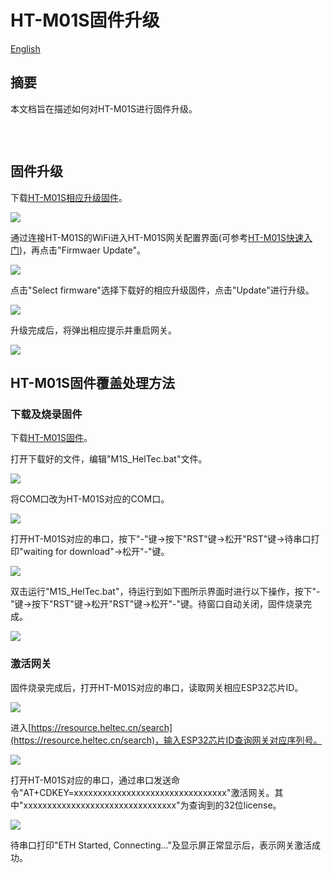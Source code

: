 # HT-M01S固件升级
[English](https://heltec-automation-docs.readthedocs.io/en/latest/gateway/ht-m01s/update_firmware.html)

## 摘要

本文档旨在描述如何对HT-M01S进行固件升级。

```Tip:: 由于V1.2版本固件新增了HT-M01S支持频段，所以当V1.1及以下版本升级到V1.2及以上版本后，HT-M01S在网页配置界面中会出现频段显示错误的现象，但并不影响正常使用，此时频段以串口打印和屏幕显示为准。解决方法可参考下文"HT-M01S固件覆盖处理方法”。

```

&nbsp;

## 固件升级

下载[HT-M01S相应升级固件](https://resource.heltec.cn/download/HT-M01S/firmware)。

![](img/update_firmware/01.png)

通过连接HT-M01S的WiFi进入HT-M01S网关配置界面(可参考[HT-M01S快速入门](https://heltec-automation.readthedocs.io/zh_CN/latest/gateway/ht-m01s/quick_start.html))，再点击"Firmwaer Update"。

![](img/update_firmware/02.png)

点击"Select firmware"选择下载好的相应升级固件，点击"Update"进行升级。

![](img/update_firmware/03.png)

升级完成后，将弹出相应提示并重启网关。

![](img/update_firmware/04.png)

## HT-M01S固件覆盖处理方法

### 下载及烧录固件

下载[HT-M01S固件](https://resource.heltec.cn/download/HT-M01S/firmware/M01S_firmware_V1.2.zip)。

打开下载好的文件，编辑"M1S_HelTec.bat"文件。

![](img/update_firmware/05.png)

将COM口改为HT-M01S对应的COM口。

![](img/update_firmware/06.png)

打开HT-M01S对应的串口，按下"-"键->按下"RST"键->松开"RST"键->待串口打印"waiting for download"->松开"-"键。

![](img/update_firmware/07.png)

双击运行"M1S_HelTec.bat"，待运行到如下图所示界面时进行以下操作，按下"-"键->按下"RST"键->松开"RST"键->松开"-"键。待窗口自动关闭，固件烧录完成。

![](img/update_firmware/08.png)

### 激活网关

固件烧录完成后，打开HT-M01S对应的串口，读取网关相应ESP32芯片ID。

![](img/update_firmware/09.png)

进入[https://resource.heltec.cn/search](https://resource.heltec.cn/search)，输入ESP32芯片ID查询网关对应序列号。

![](img/update_firmware/10.png)

打开HT-M01S对应的串口，通过串口发送命令"AT+CDKEY=xxxxxxxxxxxxxxxxxxxxxxxxxxxxxxxx"激活网关。其中"xxxxxxxxxxxxxxxxxxxxxxxxxxxxxxxx"为查询到的32位license。

![](img/update_firmware/11.png)

待串口打印"ETH Started, Connecting..."及显示屏正常显示后，表示网关激活成功。

